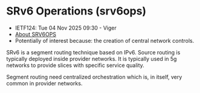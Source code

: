 # SRv6 Operations (srv6ops)

* <IETFschedule>IETF124: Tue 04 Nov 2025 09:30 - Viger</IETFschedule>
* [About SRV6OPS](https://datatracker.ietf.org/group/srv6ops/about/)
* Potentially of interest because: the creation of central network controls.

SRv6 is a segment routing technique based on IPv6. Source routing is typically deployed inside provider networks. It is typically used in 5g networks to provide slices with specific service quality. 

Segment routing need centralized orchestration which is, in itself, very common in provider networks. 
